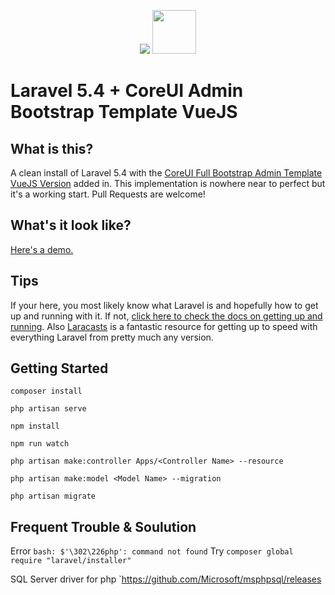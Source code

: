 <p align="center">
    <img src="https://laravel.com/assets/img/components/logo-laravel.svg">
    <img width="70" src="https://vuejs.org/images/logo.png">
</p>


# Laravel 5.4 + CoreUI Admin Bootstrap Template VueJS


## What is this?

A clean install of Laravel 5.4 with the [CoreUI Full Bootstrap Admin Template VueJS Version](https://github.com/mrholek/CoreUI-Free-Bootstrap-Admin-Template/tree/master/Vue_Full_Project) added in. This implementation is nowhere near to perfect but it's a working start. Pull Requests are welcome!


## What's it look like?

[Here's a demo.](http://coreui.io/demo/Vue_Demo/)


## Tips

If your here, you most likely know what Laravel is and hopefully how to get up and running with it. If not, [click here to check the docs on getting up and running](https://laravel.com/docs/5.4/). Also [Laracasts](https://laracasts.com) is a fantastic resource for getting up to speed with everything Laravel from pretty much any version.

## Getting Started
```
composer install
```

```
php artisan serve
```

```
npm install
```

```
npm run watch
```

```
php artisan make:controller Apps/<Controller Name> --resource
```

```
php artisan make:model <Model Name> --migration
```

```
php artisan migrate
```

## Frequent Trouble & Soulution

Error `bash: $'\302\226php': command not found`
Try `composer global require "laravel/installer"`

SQL Server driver for php
`https://github.com/Microsoft/msphpsql/releases
